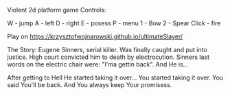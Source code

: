 


Violent 2d platform game
Controls:

W - jump
A - left
D - right
E - posess
P - menu
1 - Bow
2 - Spear
Click - fire



Play on https://krzysztofwojnarowski.github.io/ultimateSlayer/


The Story:
Eugene Sinners, serial killer. Was finally caught and put into justice.
High court convicted him to death by electrocution.
Sinners last words on the electric chair were: "I'ma gettin back".
And He is...

After getting to Hell He started taking it over...
You started taking it over.
You said You'll be back.
And You always keep Your promisess.


